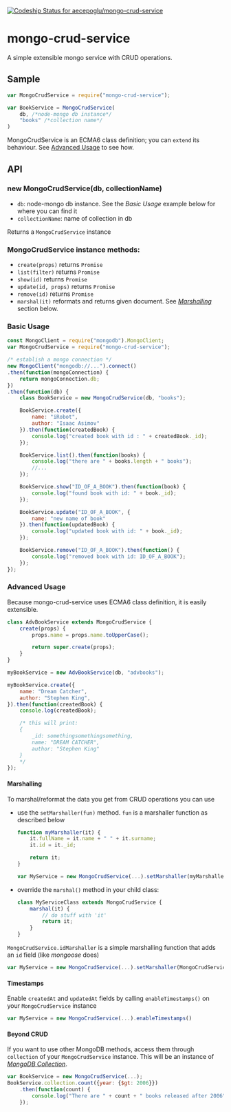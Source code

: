 [ ![Codeship Status for aecepoglu/mongo-crud-service](https://app.codeship.com/projects/f377f7f0-8414-0135-7c1f-06f0d61a31a7/status?branch=master)](https://app.codeship.com/projects/247416)

mongo-crud-service
===================

A simple extensible mongo service with CRUD operations.

## Sample

```javascript
var MongoCrudService = require("mongo-crud-service");

var BookService = MongoCrudService(
	db, /*node-mongo db instance*/
	"books" /*collection name*/
)
```

MongoCrudService is an ECMA6 class definition; you can `extend` its behaviour. See [Advanced Usage](#advanced-usage) to see how.

## API

### new MongoCrudService(db, collectionName)

* `db`: node-mongo db instance. See the *Basic Usage* example below for where you can find it
* `collectionName`: name of collection in db

Returns a `MongoCrudService` instance

### MongoCrudService instance methods:

* `create(props)` returns `Promise`
* `list(filter)` returns `Promise`
* `show(id)` returns `Promise`
* `update(id, props)` returns `Promise`
* `remove(id)` returns `Promise`
* `marshal(it)` reformats and returns given document. See *[Marshalling](#marshalling)* section below.

### Basic Usage

```javascript
const MongoClient = require("mongodb").MongoClient;
var MongoCrudService = require("mongo-crud-service");

/* establish a mongo connection */
new MongoClient("mongodb://...").connect()
.then(function(mongoConnection) {
	return mongoConnection.db;
})
.then(function(db) {
	class BookService = new MongoCrudService(db, "books");

	BookService.create({
		name: "iRobot",
		author: "Isaac Asimov"
	}).then(function(createdBook) {
		console.log("created book with id : " + createdBook._id);
	});

	BookService.list().then(function(books) {
		console.log("there are " + books.length + " books");
		//...
	});

	BookService.show("ID_OF_A_BOOK").then(function(book) {
		console.log("found book with id: " + book._id);
	});

	BookService.update("ID_OF_A_BOOK", {
		name: "new name of book"
	}).then(function(updatedBook) {
		console.log("updated book with id: " + book._id);
	});

	BookService.remove("ID_OF_A_BOOK").then(function() {
		console.log("removed book with id: ID_OF_A_BOOK");
	});
});
```

### Advanced Usage

Because mongo-crud-service uses ECMA6 class definition, it is easily extensible.

```javascript
class AdvBookService extends MongoCrudService {
	create(props) {
		props.name = props.name.toUpperCase();

		return super.create(props);
	}
}

myBookService = new AdvBookService(db, "advbooks");

myBookService.create({
	name: "Dream Catcher",
	author: "Stephen King",
}).then(function(createdBook) {
	console.log(createdBook);

	/* this will print:
	{
		_id: somethingsomethingsomething,
		name: "DREAM CATCHER",
		author: "Stephen King"
	}
	*/
});
```

#### Marshalling

To marshal/reformat the data you get from CRUD operations you can use

* use the `setMarshaller(fun)` method. `fun` is a marshaller function as described below
    ```javascript
    function myMarshaller(it) {
    	it.fullName = it.name + " " + it.surname;
    	it.id = it._id;

    	return it;
    }

    var MyService = new MongoCrudService(...).setMarshaller(myMarshaller)
    ```
* override the `marshal()` method in your child class:
    ```javascript
    class MyServiceClass extends MongoCrudService {
    	marshal(it) {
    		// do stuff with 'it'
    		return it;
    	}
    }
    ```

`MongoCrudService.idMarshaller` is a simple marshalling function that adds an `id` field (like *mongoose* does)

```javascript
var MyService = new MongoCrudService(...).setMarshaller(MongoCrudService.idMarshaller);
```

#### Timestamps

Enable `createdAt` and `updatedAt` fields by calling `enableTimestamps()` on your `MongoCrudService` instance

```javascript
var MyService = new MongoCrudService(...).enableTimestamps()
```

#### Beyond CRUD

If you want to use other MongoDB methods, access them through `collection` of your `MongoCrudService` instance.
This will be an instance of [*MongoDB Collection*](http://mongodb.github.io/node-mongodb-native/3.0/api/Collection.html).

```javascript
var BookService = new MongoCrudService(...);
BookService.collection.count({year: {$gt: 2006}})
	.then(function(count) {
		console.log("There are " + count + " books released after 2006");
	});
```
